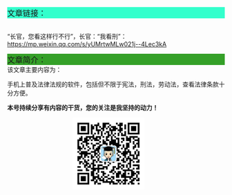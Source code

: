 <div style="background-color:#33ffcc;font-size:18px">文章链接：</div>

<br/>“长官，您看这样行不行”，长官：“我看刑”：<a href="https://mp.weixin.qq.com/s/yUMrtwMLw021j--4Lec3kA" target="_blank" >https://mp.weixin.qq.com/s/yUMrtwMLw021j--4Lec3kA</a>



<div style="background-color:RGB(52,160,40);font-size:18px">文章简介：</div>
该文章主要内容为：

手机上普及法律法规的软件，包括但不限于宪法，刑法，劳动法，查看法律条款十分方便。

**本号持续分享有内容的干货，您的关注是我坚持的动力！**

<img src="./_assets/clip_image002.jpg" style="width:33%;margin-left:30%" />